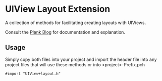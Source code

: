 # UIView Layout Extension

A collection of methods for facilitating creating layouts with UIViews.

Consult the [Plank Blog](http://www.plankdesign.com/blog/2013/08/making-uiviews-friendlier/) for documentation and explanation.

## Usage

Simply copy both files into your project and import the header file into any project files that will use these methods or into &lt;project&gt;-Prefix.pch

	#import "UIView+layout.h"

